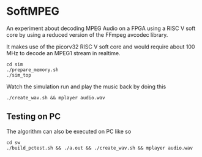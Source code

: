 # SoftMPEG

An experiment about decoding MPEG Audio on a FPGA using a RISC V soft core by using a reduced version of the FFmpeg avcodec library.

It makes use of the picorv32 RISC V soft core and would require about 100 MHz to decode an MPEG1 stream in realtime.

    cd sim
    ./prepare_memory.sh
    ./sim_top

Watch the simulation run and play the music back by doing this

    ./create_wav.sh && mplayer audio.wav

## Testing on PC

The algorithm can also be executed on PC like so

    cd sw
    ./build_pctest.sh && ./a.out && ./create_wav.sh && mplayer audio.wav
